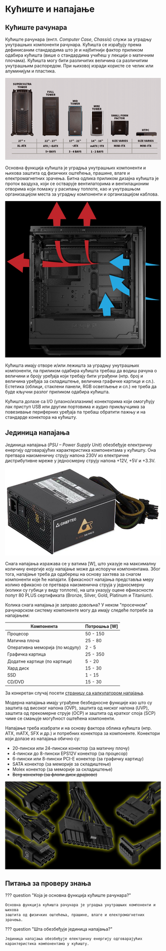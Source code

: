 # Кућиште и напајање

## Кућиште рачунара

Кућиште рачунара (енгл. *Computer Case*, *Chassis*) служи за уградњу унутрашњих
компоненти рачунара. Кућишта се израђују према дефинисаним стандардима што је и
најбитнији фактор приликом одабира кућишта (више о стандардима учићеш у лекцији
о матичним плочама). Кућишта могу бити различитих величина са различитим
унутрашњим распоредом. При њиховој изради користе се челик или алуминијум и
пластика.

![Различити стандарди кућишта](./images/casesize.png)

Основна функција кућишта је уградња унутрашњих компоненти и њихова заштита од
физичких оштећења, прашине, влаге и електромагнетних зрачења. Битна одлика
приликом дизајна кућишта је проток ваздуха, који се остварује вентилаторима и
вентилационим отворима који помажу у расипању топлоте, као и унутрашњом
организацијом места за уградњу компоненти и организацијом каблова.

![Проток ваздуха](./images/airflow.png)

Кућишта имају отворе и/или лежишта за уградњу унутрашњих компоненти, па
приликом одабира кућишта требаш да водиш рачуна о величини и броју уређаја који
требају бити уграђени (нпр. број и величина уређаја за складиштење, величина
графичке картице и сл.). Естетика (облици, стаклени панели, RGB осветљење и
сл.) не треба да буде кључни разлог приликом одабира кућишта.

Кућишта долазе са I/O (улазно/излазним) конекторима који омогућују лак приступ
USB или другим портовима и аудио прикључцима за повезивање периферних уређаја
па требаш обратити пажњу и на стандарде конектора на кућишту.

## Јединица напајања

Јединица напајања (*PSU – Power Supply Unit*) обезбеђује електричну енергију
одговарајућих карактеристика компонентама у кућишту. Она претвара наизменичну
струју напона 230V из електричне дистрибутивне мреже у једносмерну струју
напона +12V, +5V и +3.3V.

![Јединица за напајање](./images/psu.jpg)

Снага напајања изражава се у ватима \[W\], што указује на максималну количину
енергије коју напајање може да испоручи компонентама. Због тога, напајање треба
да одабереш на основу захтева за снагом компоненти које ће напајати. Ефикасност
напајања представља меру колико ефикасно се претвара наизменична струја у
једносмерну (колики су губици у виду топлоте), на шта указују оцене ефикасности
попут 80 PLUS сертификата (Bronze, Silver, Gold, Platinum и Titanium).

Колика снага напајања је заправо довољна? У неком "просечном" рачунарском
систему компоненте могу да имају следеће потребе за напајањем:

| Компонента                      | Потрошња \[W\] |
|---------------------------------|----------------|
| Процесор                        | 50 - 150       |
| Матична плоча                   | 25 - 80        |
| Оперативна меморија (по модулу) | 2 - 5          |
| Графичка картица                | 25 - 350       |
| Додатне картице (по картици)    | 5 - 20         |
| Хард диск                       | 15 - 30        |
| SSD                             | 1 - 15         |
| CD/DVD                          | 15 - 30        |

За конкретан случај посети
[страницу са калкулатором напајања](https://www.newegg.com/tools/power-supply-calculator).

Модерна напајања имају уграђене безбедносне функције као што су заштита од
високог напона (OVP), заштита од ниског напона (UVP), заштита од прекомерне
струје (OCP) и заштита од кратког споја (SCP) чиме се смањује могућност оштећена
компоненти.

Напајање треба изабрати и на основу фактора облика кућишта (нпр. ATX, mATX, SFX
и др.) и потребних конектора за компоненте. Конектори који долазе из напајања
обично су:

* 20-пински или 24-пински конектор (за матичну плочу)
* 4-пински до 8-пински EPS12V конектор (за процесор)
* 6-пински или 8-пински PCI-E конектор (за графичку картицу)
* SATA конектор (за меморије за складиштење)
* Molex конектор (за меморије за складиштење)
* ~~Berg конектор (за флопи диск драјвове)~~

![Конектори који долазе из напајања](./images/psu-connectors.jpg)

## Питања за проверу знања

??? question "Која је основна функција кућиште рачунара?"

    Основна функција кућишта рачунара је уградња унутрашњих компоненти и њихова
    заштита од физичких оштећења, прашине, влаге и електромагнетних зрачења.

??? question "Шта обезбеђује јединица напајања?"

    Јединица напајања обезбеђује електричну енергију одговарајућих
    карактеристика компонентама у кућишту.
